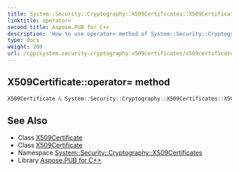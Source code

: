 ```yaml
---
title: System::Security::Cryptography::X509Certificates::X509Certificate::operator= method
linktitle: operator=
second_title: Aspose.PUB for C++
description: 'How to use operator= method of System::Security::Cryptography::X509Certificates::X509Certificate class in C++.'
type: docs
weight: 200
url: /cpp/system.security.cryptography.x509certificates/x509certificate/operator=/
---
```

## X509Certificate::operator= method




```cpp
X509Certificate & System::Security::Cryptography::X509Certificates::X509Certificate::operator=(const X509Certificate &)=delete
```

## See Also

* Class [X509Certificate](../)
* Class [X509Certificate](../)
* Namespace [System::Security::Cryptography::X509Certificates](../../)
* Library [Aspose.PUB for C++](../../../)
